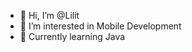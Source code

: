 - 👋 Hi, I’m @Lilit
- 👀 I’m interested in Mobile Development
- 🌱 Currently learning Java


<!---
LilitTakiryan/LilitTakiryan is a ✨ special ✨ repository because its `README.md` (this file) appears on your GitHub profile.
You can click the Preview link to take a look at your changes.
--->
